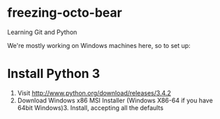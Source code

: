 freezing-octo-bear
==================

Learning Git and Python

We're mostly working on Windows machines here, so to set up:

Install Python 3
================

1. Visit http://www.python.org/download/releases/3.4.2
2. Download Windows x86 MSI Installer (Windows X86-64 if you have 64bit Windows)3. Install, accepting all the defaults

